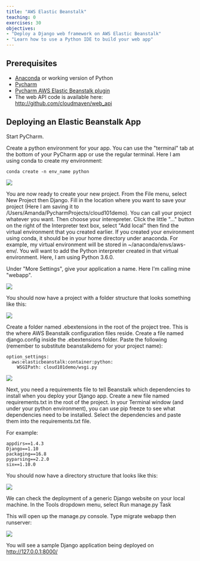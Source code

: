 ```yaml
---
title: "AWS Elastic Beanstalk"
teaching: 0
exercises: 30
objectives:
- "Deploy a Django web framework on AWS Elastic Beanstalk"
- "Learn how to use a Python IDE to build your web app"
---
```

## Prerequisites
- [Anaconda](https://docs.continuum.io/anaconda/install) or working version of Python
- [Pycharm](https://www.jetbrains.com/pycharm/download/)
- [Pycharm AWS Elastic Beanstalk plugin](https://plugins.jetbrains.com/plugin/7388-aws-elastic-beanstalk-integration-for-web-languages)
- The web API code is available here: http://github.com/cloudmaven/web_api

## Deploying an Elastic Beanstalk App

Start PyCharm. 

Create a python environment for your app. You can use the "terminal" tab at the bottom of your PyCharm app or use the regular terminal. Here I am using conda to create my environment:

```
conda create -n env_name python
```

![](/cloud101_webframework/fig/02-elasticbeanstalk-0001.png)


You are now ready to create your new project. From the File menu, select New Project then Django. Fill in the location where you want to save your project (Here I am saving it to /Users/Amanda/PycharmProjects/cloud101demo). You can call your project whatever you want. Then choose your interepreter. Click the little "..." button on the right of the Interpreter text box, select "Add local" then find the virtual environment that you created earlier. If you created your environment using conda, it should be in your home directory under anaconda. For example, my virtual environment will be stored in ~/anaconda/envs/aws-env/. You will want to add the Python interpreter created in that virtual environment. Here, I am using Python 3.6.0. 

Under "More Settings", give your application a name. Here I'm calling mine "webapp". 

![](/cloud101_webframework/fig/02-elasticbeanstalk-0002.png)

You should now have a project with a folder structure that looks something like this:

![](/cloud101_webframework/fig/02-elasticbeanstalk-0003.png)

Create a folder named .ebextensions in the root of the project tree. This is the where AWS Beanstalk configuration files reside. Create a file named django.config inside the .ebextensions folder. Paste the following (remember to substitute beanstalkdemo for your project name):

~~~
option_settings:
  aws:elasticbeanstalk:container:python:
    WSGIPath: cloud101demo/wsgi.py
~~~

![](/cloud101_webframework/fig/02-elasticbeanstalk-0004.png)

Next, you need a requirements file to tell Beanstalk which dependencies to install when you deploy your Django app. Create a new file named requirements.txt in the root of the project. In your Terminal window (and under your python environment), you can use pip freeze to see what dependencies need to be installed. Select the dependencies and paste them into the requirements.txt file.

For example: 

~~~
appdirs==1.4.3
Django==1.10
packaging==16.8
pyparsing==2.2.0
six==1.10.0
~~~

You should now have a directory structure that looks like this:

![](/cloud101_webframework/fig/02-elasticbeanstalk-0005.png)

We can check the deployment of a generic Django website on your local machine. In the Tools dropdown menu, select Run manage.py Task

This will open up the manage.py console. Type migrate webapp then runserver:

![](/cloud101_webframework/fig/02-elasticbeanstalk-0006.png)

You will see a sample Django application being deployed on http://127.0.0.1:8000/
